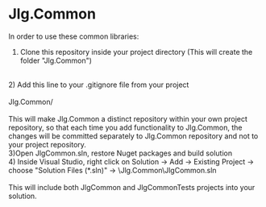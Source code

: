 # Jlg.Common

In order to use these common libraries: 
<br/>
1) Clone this repository inside your project directory (This will create the folder "Jlg.Common")
<br/>
2) Add this line to your .gitignore file from your project
<br/>
<br/>
Jlg.Common/
<br/>
<br/>
This will make Jlg.Common a distinct repository within your own project repository, so that each time you add functionality to Jlg.Common, 
the changes will be committed separately to Jlg.Common repository and not to your project repository. 
<br/>
3)Open JlgCommon.sln, restore Nuget packages and build solution
<br/>
4) Inside Visual Studio, right click on Solution -> Add -> Existing Project -> choose "Solution Files (*.sln)" -> \Jlg.Common\JlgCommon.sln
<br/>
<br/>
This will include both JlgCommon and JlgCommonTests projects into your solution.
